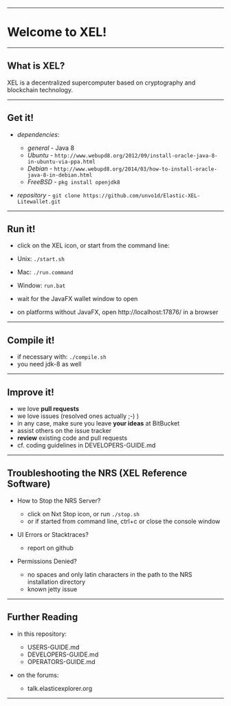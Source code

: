 ----
# Welcome to XEL! #

----
## What is XEL? ##
XEL is a decentralized supercomputer based on cryptography and blockchain technology.

----
## Get it! ##

  - *dependencies*:
    - *general* - Java 8
    - *Ubuntu* - `http://www.webupd8.org/2012/09/install-oracle-java-8-in-ubuntu-via-ppa.html`
    - *Debian* - `http://www.webupd8.org/2014/03/how-to-install-oracle-java-8-in-debian.html`
    - *FreeBSD* - `pkg install openjdk8`

  - *repository* - `git clone https://github.com/unvo1d/Elastic-XEL-Litewallet.git`
  
----
## Run it! ##

  - click on the XEL icon, or start from the command line:
  - Unix: `./start.sh`
  - Mac: `./run.command`
  - Window: `run.bat`

  - wait for the JavaFX wallet window to open
  - on platforms without JavaFX, open http://localhost:17876/ in a browser

----
## Compile it! ##

  - if necessary with: `./compile.sh`
  - you need jdk-8 as well

----
## Improve it! ##

  - we love **pull requests**
  - we love issues (resolved ones actually ;-) )
  - in any case, make sure you leave **your ideas** at BitBucket
  - assist others on the issue tracker
  - **review** existing code and pull requests
  - cf. coding guidelines in DEVELOPERS-GUIDE.md

----
## Troubleshooting the NRS (XEL Reference Software) ##

  - How to Stop the NRS Server?
    - click on Nxt Stop icon, or run `./stop.sh`
    - or if started from command line, ctrl+c or close the console window

  - UI Errors or Stacktraces?
    - report on github

  - Permissions Denied?
    - no spaces and only latin characters in the path to the NRS installation directory
    - known jetty issue

----
## Further Reading ##

  - in this repository:
    - USERS-GUIDE.md
    - DEVELOPERS-GUIDE.md
    - OPERATORS-GUIDE.md

  - on the forums:
    - talk.elasticexplorer.org
    
----

